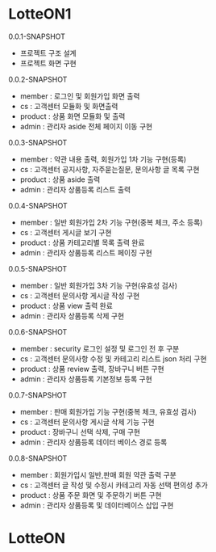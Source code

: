 # LotteON1

0.0.1-SNAPSHOT
- 프로젝트 구조 설계
- 프로젝트 화면 구현
  
0.0.2-SNAPSHOT
- member : 로그인 및 회원가입 화면 출력
- cs : 고객센터 모듈화 및 화면출력
- product : 상품 화면 모듈화 및 출력
- admin : 관리자 aside 전체 페이지 이동 구현

0.0.3-SNAPSHOT
- member : 약관 내용 출력, 회원가입 1차 기능 구현(등록)
- cs : 고객센터 공지사항, 자주묻는질문, 문의사항 글 목록 구현
- product : 상품 aside 출력
- admin : 관리자 상품등록 리스트 출력

0.0.4-SNAPSHOT
- member : 일반 회원가입 2차 기능 구현(중복 체크, 주소 등록)
- cs : 고객센터 게시글 보기 구현
- product : 상품 카테고리별 목록 출력 완료
- admin : 관리자 상품등록 리스트 페이징 구현

0.0.5-SNAPSHOT
- member : 일반 회원가입 3차 기능 구현(유효성 검사)
- cs : 고객센터 문의사항 게시글 작성 구현
- product : 상품 view 출력 완료
- admin : 관리자 상품등록 삭제 구현

0.0.6-SNAPSHOT
- member : security 로그인 설정 및 로그인 전 후 구분
- cs : 고객센터 문의사항 수정 및 카테고리 리스트 json 처리 구현
- product : 상품 review 출력, 장바구니 버튼 구현
- admin : 관리자 상품등록 기본정보 등록 구현

0.0.7-SNAPSHOT
- member : 판매 회원가입 기능 구현(중복 체크, 유효성 검사)
- cs : 고객센터 문의사항 게시글 삭제 기능 구현
- product : 장바구니 선택 삭제, 구매 구현
- admin : 관리자 상품등록 데이터 베이스 경로 등록

0.0.8-SNAPSHOT
- member : 회원가입시 일반,판매 회원 약관 출력 구분
- cs : 고객센터 글 작성 및 수정시 카테고리 자동 선택 편의성 추가
- product : 상품 주문 화면 및 주문하기 버튼 구현
- admin : 관리자 상품등록 및 데이터베이스 삽입 구현






# LotteON
